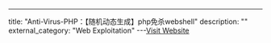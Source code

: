 ---
title: "Anti-Virus-PHP：【随机动态生成】php免杀webshell"
description: ""
external_category: "Web Exploitation"
---[Visit Website](https://github.com/JZY-nuist/Anti-Virus-PHP)

